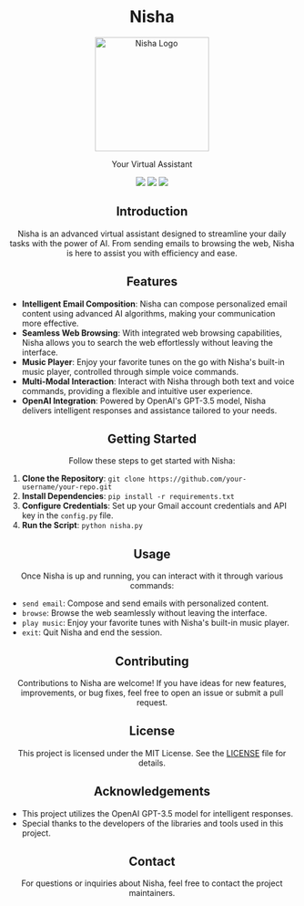 <!-- Title -->
<h1 align="center">Nisha</h1>
<p align="center">
  <img src="https://your-image-url.com" alt="Nisha Logo" width="200" height="200">
</p>

<!-- Description -->
<p align="center">Your Virtual Assistant</p>

<!-- Badges -->
<p align="center">
  <img src="https://img.shields.io/badge/Status-Active-green">
  <img src="https://img.shields.io/github/license/your-username/your-repo">
  <img src="https://img.shields.io/github/issues/your-username/your-repo">
</p>

<!-- Introduction -->
<h2 align="center">Introduction</h2>

<p align="center">
  Nisha is an advanced virtual assistant designed to streamline your daily tasks with the power of AI. From sending emails to browsing the web, Nisha is here to assist you with efficiency and ease.
</p>

<!-- Features -->
<h2 align="center">Features</h2>

- **Intelligent Email Composition**: Nisha can compose personalized email content using advanced AI algorithms, making your communication more effective.
- **Seamless Web Browsing**: With integrated web browsing capabilities, Nisha allows you to search the web effortlessly without leaving the interface.
- **Music Player**: Enjoy your favorite tunes on the go with Nisha's built-in music player, controlled through simple voice commands.
- **Multi-Modal Interaction**: Interact with Nisha through both text and voice commands, providing a flexible and intuitive user experience.
- **OpenAI Integration**: Powered by OpenAI's GPT-3.5 model, Nisha delivers intelligent responses and assistance tailored to your needs.

<!-- Getting Started -->
<h2 align="center">Getting Started</h2>

<p align="center">Follow these steps to get started with Nisha:</p>

1. **Clone the Repository**: `git clone https://github.com/your-username/your-repo.git`
2. **Install Dependencies**: `pip install -r requirements.txt`
3. **Configure Credentials**: Set up your Gmail account credentials and API key in the `config.py` file.
4. **Run the Script**: `python nisha.py`

<!-- Usage -->
<h2 align="center">Usage</h2>

<p align="center">Once Nisha is up and running, you can interact with it through various commands:</p>

- `send email`: Compose and send emails with personalized content.
- `browse`: Browse the web seamlessly without leaving the interface.
- `play music`: Enjoy your favorite tunes with Nisha's built-in music player.
- `exit`: Quit Nisha and end the session.

<!-- Contributing -->
<h2 align="center">Contributing</h2>

<p align="center">Contributions to Nisha are welcome! If you have ideas for new features, improvements, or bug fixes, feel free to open an issue or submit a pull request.</p>

<!-- License -->
<h2 align="center">License</h2>

<p align="center">This project is licensed under the MIT License. See the <a href="LICENSE">LICENSE</a> file for details.</p>

<!-- Acknowledgements -->
<h2 align="center">Acknowledgements</h2>

- This project utilizes the OpenAI GPT-3.5 model for intelligent responses.
- Special thanks to the developers of the libraries and tools used in this project.

<!-- Contact -->
<h2 align="center">Contact</h2>

<p align="center">For questions or inquiries about Nisha, feel free to contact the project maintainers.</p>

